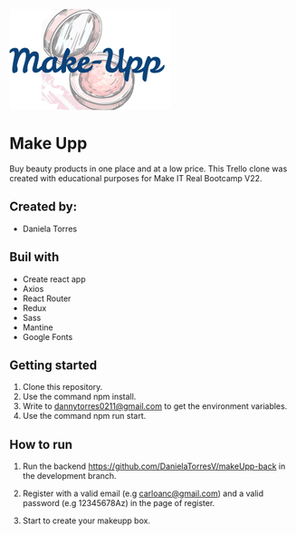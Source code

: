 ![image](https://github.com/DanielaTorresV/make-upp-admi/blob/main/src/assets/Logo.png)

# Make Upp

Buy beauty products in one place and at a low price.
This Trello clone was created with educational purposes for Make IT Real Bootcamp V22.

## Created by:

- Daniela Torres

## Buil with

- Create react app
- Axios
- React Router
- Redux
- Sass
- Mantine
- Google Fonts

## Getting started

1. Clone this repository.
2. Use the command npm install.
3. Write to dannytorres0211@gmail.com to get the environment variables.
4. Use the command npm run start.

## How to run

1. Run the backend https://github.com/DanielaTorresV/makeUpp-back in the development branch.

2. Register with a valid email (e.g carloanc@gmail.com) and a valid password (e.g 12345678Az) in the page of register.

3. Start to create your makeupp box.
